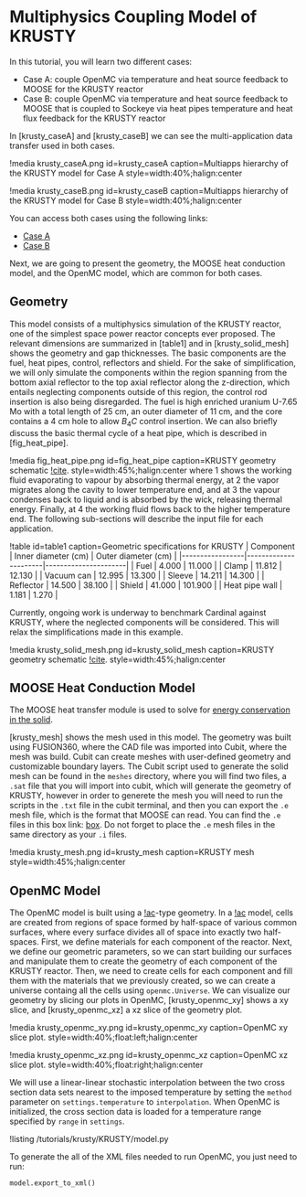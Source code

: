 # Multiphysics Coupling Model of KRUSTY

In this tutorial, you will learn two different cases:

- Case A: couple OpenMC via temperature and heat source feedback to MOOSE for the KRUSTY reactor
- Case B: couple OpenMC via temperature and heat source feedback to MOOSE that is coupled to Sockeye via heat pipes temperature and heat flux feedback for the KRUSTY reactor



In [krusty_caseA] and [krusty_caseB] we can see the multi-application data transfer used in both cases.

!media krusty_caseA.png
  id=krusty_caseA
  caption=Multiapps hierarchy of the KRUSTY model for Case A
  style=width:40%;halign:center
  
!media krusty_caseB.png
  id=krusty_caseB
  caption=Multiapps hierarchy of the KRUSTY model for Case B
  style=width:40%;halign:center

You can access both cases using the following links:

- [Case A](KRUSTY.md)
- [Case B](KRUSTYB.md)

Next, we are going to present the geometry, the MOOSE heat conduction model, and the OpenMC model, which are common for both cases.

## Geometry

This model consists of a multiphysics simulation of the KRUSTY reactor, one of the simplest space power reactor concepts ever proposed. The relevant dimensions are summarized in [table1] and in [krusty_solid_mesh] shows the geometry and gap thicknesses. The basic components are the fuel, heat pipes, control, reflectors and shield. For the sake of simplification, we will only simulate the components within the region spanning from the bottom axial reflector to the top axial reflector along the z-direction, which entails neglecting components outside of this region, the control rod insertion is also being disregarded. The fuel is high enriched uranium U-7.65 Mo with a total length of 25 cm, an outer diameter of 11 cm, and the core contains a 4 cm hole to allow $B_4C$ control insertion. We can also briefly discuss the basic thermal cycle of a heat pipe, which is described in [fig_heat_pipe].

!media fig_heat_pipe.png
  id=fig_heat_pipe
  caption=KRUSTY geometry schematic [!cite](wikiHP).
  style=width:45%;halign:center
where $1$ shows the working fluid evaporating to vapour by absorbing thermal energy, at $2$ the vapor migrates along the cavity to lower temperature end, and at $3$ the vapour condenses back to liquid and is absorbed by the wick, releasing thermal energy. Finally, at $4$ the working fluid flows back to the higher temperature end. The following sub-sections will describe the input file for each application.

!table id=table1 caption=Geometric specifications for KRUSTY
| Component       | Inner diameter (cm)  | Outer diameter (cm)  |
|-----------------|----------------------|----------------------|
| Fuel            | 4.000                | 11.000               |
| Clamp           | 11.812               | 12.130               |
| Vacuum can      | 12.995               | 13.300               |
| Sleeve          | 14.211               | 14.300               |
| Reflector       | 14.500               | 38.100               |
| Shield          | 41.000               | 101.900              |
| Heat pipe wall  | 1.181                | 1.270                |


Currently, ongoing work is underway to benchmark Cardinal against KRUSTY, where the neglected components will be considered. This will relax the simplifications made in this example.


!media krusty_solid_mesh.png
  id=krusty_solid_mesh
  caption=KRUSTY geometry schematic [!cite](PostonGibsonGodfroy2020).
  style=width:45%;halign:center

## MOOSE Heat Conduction Model

The MOOSE heat transfer module is used to solve for
[energy conservation in the solid](theory/heat_eqn.md).

[krusty_mesh] shows the mesh used in this model. The geometry was built using FUSION360, where the CAD file was imported into Cubit, where the mesh was build. Cubit can create meshes with user-defined geometry and customizable boundary layers. The Cubit script used to generate the solid mesh can be found in the `meshes` directory, where you will find two files, a `.sat` file that you will import into cubit, which will generate the geometry of KRUSTY, however in order to generete the mesh you will need to run the scripts in the `.txt` file in the cubit terminal, and then you can export the `.e` mesh file, which is the format that MOOSE can read. You can find the `.e` files in this box link: [box](https://anl.app.box.com/s/irryqrx97n5vi4jmct1e3roqgmhzic89/folder/141527707499). Do not forget to place the `.e` mesh files in the same directory as your `.i` files.

!media krusty_mesh.png
  id=krusty_mesh
  caption=KRUSTY mesh
  style=width:45%;halign:center

## OpenMC Model

The OpenMC model is built using a [!ac](CSG)-type geometry. In a [!ac](CSG) model, cells are created from regions of space formed by half-space of various common surfaces, where every surface divides all of space into exactly two half-spaces. First, we define materials for each component of the reactor. Next, we define our geometric parameters, so we can start building our surfaces and manipulate them to create the geometry of each component of the KRUSTY reactor. Then, we need to create cells for each component and fill them with the materials that we previously created, so we can create a universe containg all the cells using `openmc.Universe`. We can visualize our geometry by slicing our plots in OpenMC, [krusty_openmc_xy] shows a xy slice, and [krusty_openmc_xz] a xz slice of the geometry plot.

!media krusty_openmc_xy.png
  id=krusty_openmc_xy
  caption=OpenMC xy slice plot.
  style=width:40%;float:left;halign:center

!media krusty_openmc_xz.png
  id=krusty_openmc_xz
  caption=OpenMC xz slice plot.
  style=width:40%;float:right;halign:center


We will use a linear-linear stochastic interpolation between the two cross section data sets nearest to the imposed temperature by setting the `method` parameter on `settings.temperature` to `interpolation`. When OpenMC is initialized, the cross section data is loaded for a temperature range specified by `range` in `settings`. 

!listing /tutorials/krusty/KRUSTY/model.py

To generate the all of the XML files needed to run OpenMC, you just need to run: 

```
model.export_to_xml()
```

